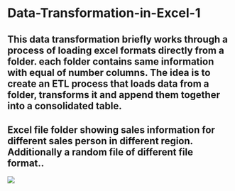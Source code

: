 # Data-Transformation-in-Excel-1
## This data transformation briefly works through a process of loading excel formats directly from a folder. each folder contains same information with equal of number columns. The idea is to create an ETL process that loads data from a folder, transforms it and append them together into a consolidated table. 

## Excel file folder showing sales information for different sales person in different region. Additionally a random file of different file format..
![](![image](https://github.com/Temiyoluwa/Data-Transformation-in-Excel-1/assets/109415081/1d276546-6052-4c36-9e02-4051256902b0)
)
